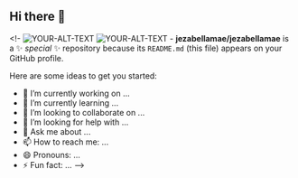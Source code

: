 ## Hi there 👋

<!-<picture>
 <source media="(prefers-color-scheme: dark)" srcset="[https://github.com/user-attachments/assets/e4c19c7a-4d10-4a3d-b74f-b249e5545b7f]">
 <source media="(prefers-color-scheme: light)" srcset="[https://github.com/user-attachments/assets/16d16629-0eb0-4f02-8082-cdbb37a8e7cb]">
 <img alt="YOUR-ALT-TEXT" src="https://github.com/user-attachments/assets/e4c19c7a-4d10-4a3d-b74f-b249e5545b7f">
</picture>
 <img alt="YOUR-ALT-TEXT" src="https://github.com/user-attachments/assets/16d16629-0eb0-4f02-8082-cdbb37a8e7cb">
</picture>-
**jezabellamae/jezabellamae** is a ✨ _special_ ✨ repository because its `README.md` (this file) appears on your GitHub profile.

Here are some ideas to get you started:

- 🔭 I’m currently working on ...
- 🌱 I’m currently learning ...
- 👯 I’m looking to collaborate on ...
- 🤔 I’m looking for help with ...
- 💬 Ask me about ...
- 📫 How to reach me: ...
- 😄 Pronouns: ...
- ⚡ Fun fact: ...
-->
